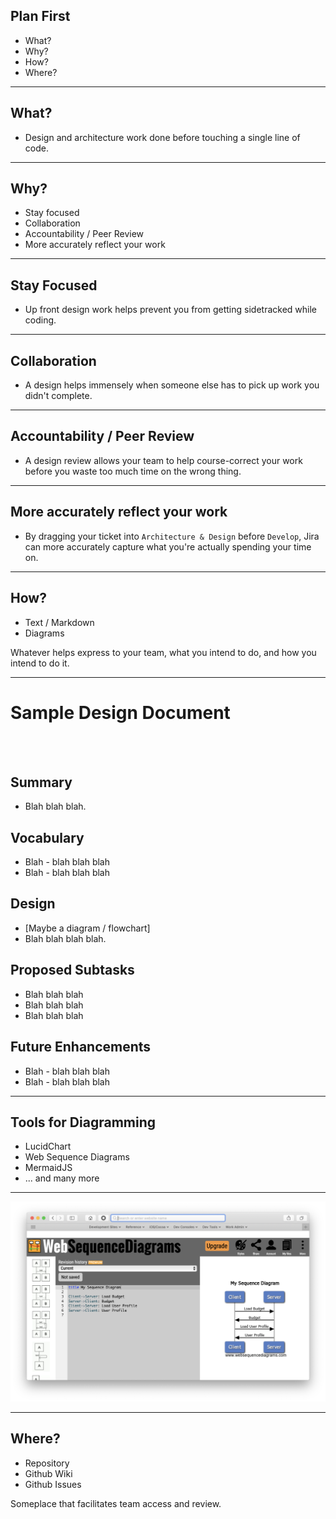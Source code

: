 ## Plan First

* What?
* Why?
* How?
* Where?

---

## What?

* Design and architecture work done before touching a single line of code.

---

## Why?

* Stay focused
* Collaboration
* Accountability / Peer Review
* More accurately reflect your work

---

## Stay Focused

* Up front design work helps prevent you from getting sidetracked while coding.

---

## Collaboration

* A design helps immensely when someone else has to pick up work you didn't complete.

---

## Accountability / Peer Review

* A design review allows your team to help course-correct your work before you waste too much time on the wrong thing.

---

## More accurately reflect your work

* By dragging your ticket into `Architecture & Design` before `Develop`, Jira can more accurately capture what you're actually spending your time on.

---

## How?
* Text / Markdown
* Diagrams

Whatever helps express to your team, what you intend to do, and how you intend to do it.

---

# Sample Design Document
<br><br>

## Summary

* Blah blah blah.

## Vocabulary

* Blah - blah blah blah
* Blah - blah blah blah

## Design

* [Maybe a diagram / flowchart]
* Blah blah blah blah.

## Proposed Subtasks

* Blah blah blah
* Blah blah blah
* Blah blah blah

## Future Enhancements

* Blah - blah blah blah
* Blah - blah blah blah

---

## Tools for Diagramming

* LucidChart
* Web Sequence Diagrams
* MermaidJS
* ... and many more

---

![](images/WebSequenceDiagrams.png)

---

## Where?
* Repository
* Github Wiki
* Github Issues

Someplace that facilitates team access and review.

